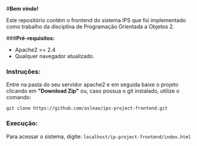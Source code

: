#**Bem vindo!** 

Este repositório contém o frontend do sistema IPS que foi implementado como trabalho da disciplina de Programação Orientada a Objetos 2. 

###**Pré-requisitos:**

* Apache2 >= 2.4
* Qualquer navegador atualizado.

### **Instruções:**

Entre na pasta do seu servidor apache2 e em seguida baixe o projeto clicando em **"Download Zip"** ou, caso possua o git instalado, utilize o comando:

`git clone https://github.com/asleao/ips-project-frontend.git`

### Execução:

Para acessar o sistema, digite:
`localhost/ip-project-frontend/index.html`
